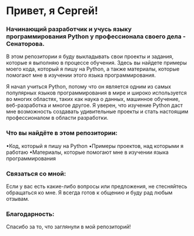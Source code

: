 # Привет, я Сергей!

### Начинающий разработчик и учусь языку программирования Python у профессионала своего дела - Сенаторова.

В этом репозитории я буду выкладывать свои проекты и задания, которые я выполняю в процессе обучения. Здесь вы найдете примеры моего кода, который я пишу на Python, а также материалы, которые помогают мне в изучении этого языка программирования.

Я начал учиться Python, потому что он является одним из самых популярных языков программирования в мире и широко используется во многих областях, таких как наука о данных, машинное обучение, веб-разработка и многое другое. Я уверен, что изучение Python даст мне возможность создавать удивительные проекты и стать настоящим профессионалом в области разработки.

### Что вы найдёте в этом репозитории:
•Код, который я пишу на Python
•Примеры проектов, над которыми я работаю
•Материалы, которые помогают мне в изучении языка программирования

### Связаться со мной:
Если у вас есть какие-либо вопросы или предложения, не стесняйтесь обращаться ко мне. Я всегда готов к общению и буду рад любым отзывам.

### Благодарность:
Спасибо за то, что заглянули в мой репозиторий!
